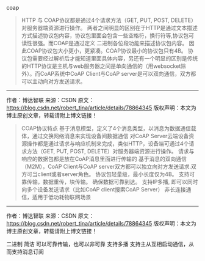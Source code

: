 coap

> HTTP 与 COAP协议都是通过4个请求方法（GET, PUT, POST, DELETE）对服务器端资源进行操作。 两者之间明显的区别在于HTTP是通过文本描述方式描述协议包内容，协议包里面会包含一些空格符，换行符等,协议包可读性很强。而COAP是通过定义 二进制各位段功能来描述协议包内容。 因此COAP协议包大小更小，更紧凑。COAP协议最小的协议包只有4B。 协议包需要经过解析后才能知道里面具体内容，另还有一个明显的区别是传统的HTTP协议是主机与web服务器之间是单向通信的（用websocket除外）。而CoAP系统中CoAP Client与CoAP server是可以双向通信，双方都可以主动向对方发送请求。
--------------------- 
作者：博达智联 
来源：CSDN 
原文：https://blog.csdn.net/robert_tina/article/details/78864345 
版权声明：本文为博主原创文章，转载请附上博文链接！

> COAP协议特点
基于消息模型，定义了4个消息类型，以消息为数据通信载体，通过交换网络消息来实现设备间数据通信
对CoAP Server云端设备资源操作都是通过请求与响应机制来完成，类似HTTP，设备端可通过4个请求方法（GET, PUT, POST, DELETE）对服务器端资源进行操作。 请求与响应的数据包都是放在CoAP消息里面进行传输的
基于消息的双向通信（M2M），CoAP Client与CoAP server双方都可以独立向对方发送请求.双方可当client或者server角色。
协议包轻量级，最小长度仅为4B。
支持可靠传输，数据重传，块传输。 确保数据可靠到达。
支持IP多播, 即可以同时向多个设备发送请求（比如CoAP client搜索CoAP Server）
非长连接通信，适用于低功耗物联网场景
--------------------- 
作者：博达智联 
来源：CSDN 
原文：https://blog.csdn.net/robert_tina/article/details/78864345 
版权声明：本文为博主原创文章，转载请附上博文链接！

二进制
简洁
可以可靠传输，也可以非可靠
支持多播
支持主从互相启动通信，从而支持消息订阅
